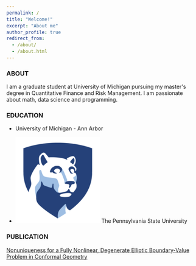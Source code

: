 ```yaml
---
permalink: /
title: "Welcome!"
excerpt: "About me"
author_profile: true
redirect_from: 
  - /about/
  - /about.html
---
```



### ABOUT 

I am a graduate student at University of Michigan pursuing my master's degree in Quantitative Finance and Risk Management. I am passionate about math, data science and programming.


### EDUCATION

* University of Michigan - Ann Arbor

* ![image](https://github.com/Zhengyang49/Zhengyang49.github.io/blob/master/images/PSU.png) The Pennsylvania State University


### PUBLICATION

[Nonuniqueness for a Fully Nonlinear, Degenerate Elliptic Boundary-Value Problem in Conformal Geometry](https://doi.org/10.1016/j.difgeo.2020.101688)

